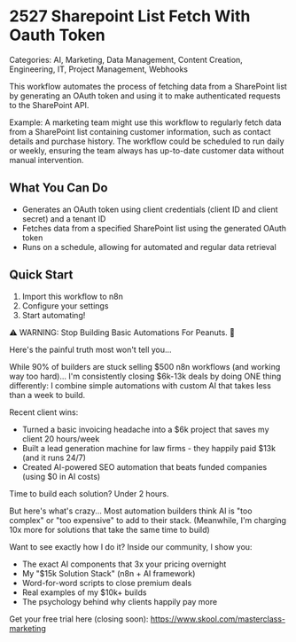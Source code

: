 # 2527 Sharepoint List Fetch With Oauth Token

Categories: AI, Marketing, Data Management, Content Creation, Engineering, IT, Project Management, Webhooks

This workflow automates the process of fetching data from a SharePoint list by generating an OAuth token and using it to make authenticated requests to the SharePoint API.

Example: A marketing team might use this workflow to regularly fetch data from a SharePoint list containing customer information, such as contact details and purchase history. The workflow could be scheduled to run daily or weekly, ensuring the team always has up-to-date customer data without manual intervention.

## What You Can Do
- Generates an OAuth token using client credentials (client ID and client secret) and a tenant ID
- Fetches data from a specified SharePoint list using the generated OAuth token
- Runs on a schedule, allowing for automated and regular data retrieval

## Quick Start
1. Import this workflow to n8n
2. Configure your settings
3. Start automating!

⚠️ WARNING: Stop Building Basic Automations For Peanuts. 🚫

Here's the painful truth most won't tell you...

While 90% of builders are stuck selling $500 n8n workflows (and working way too hard)...
I'm consistently closing $6k-13k deals by doing ONE thing differently:
I combine simple automations with custom AI that takes less than a week to build.

Recent client wins:
* Turned a basic invoicing headache into a $6k project that saves my client 20 hours/week
* Built a lead generation machine for law firms - they happily paid $13k (and it runs 24/7)
* Created AI-powered SEO automation that beats funded companies (using $0 in AI costs)

Time to build each solution? Under 2 hours.

But here's what's crazy...
Most automation builders think AI is "too complex" or "too expensive" to add to their stack.
(Meanwhile, I'm charging 10x more for solutions that take the same time to build)

Want to see exactly how I do it?
Inside our community, I show you:
* The exact AI components that 3x your pricing overnight
* My "$15k Solution Stack" (n8n + AI framework)
* Word-for-word scripts to close premium deals
* Real examples of my $10k+ builds
* The psychology behind why clients happily pay more

Get your free trial here (closing soon): https://www.skool.com/masterclass-marketing
